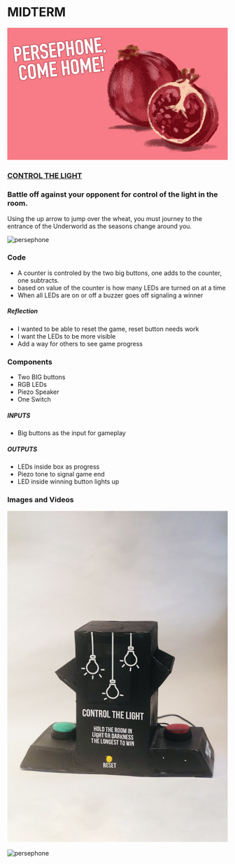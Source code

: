 # MIDTERM

![titlecard](https://github.com/artdelolo/CIM640/blob/master/Homework/p5/DemetersWrath/assets/TitleCard.jpg)

### [CONTROL THE LIGHT](https://vimeo.com/lorenalopez/review/334810182/f79a6238a9)

  ### Battle off against your opponent for control of the light in the room.

 Using the up arrow to jump over the wheat, you must journey to the entrance of the Underworld as the seasons change around you.

 ![persephone](https://github.com/artdelolo/Physical-Computing/blob/master/HW/Midterm/balance-sketch.jpg)


###  Code
   * A counter is controled by the two big buttons, one adds to the counter, one subtracts.
   * based on value of the counter is how many LEDs are turned on at a time
   * When all LEDs are on or off a buzzer goes off signaling a winner

##### Reflection
* I wanted to be able to reset the game, reset button needs work
* I want the LEDs to be more visible
* Add a way for others to see game progress


###  Components
* Two BIG buttons
* RGB LEDs
* Piezo Speaker
* One Switch

##### INPUTS  
* Big buttons as the input for gameplay
##### OUTPUTS  
* LEDs inside box as progress
* Piezo tone to signal game end
* LED inside winning button lights up

### Images and Videos

 ![persephone](https://github.com/artdelolo/Physical-Computing/blob/master/HW/Midterm/balance-1.jpg)

  ![persephone](https://github.com/artdelolo/Physical-Computing/blob/master/HW/Midterm/balance-2.jpg)
